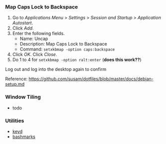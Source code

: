 ### Map Caps Lock to Backspace

 1. Go to *Applications Menu* > *Settings* > *Session and Startup* >
    *Application Autostart*.
 2. Click *Add*.
 3. Enter the following fields.
      - Name: Uncap
      - Description: Map Caps Lock to Backspace
      - Command: `setxkbmap -option caps:backspace`
 4. Click *OK*. Click *Close*.
 5. Do 1 to 4 for `setxkbmap -option ralt:enter` (**does this work??**)

Log out and log into the desktop again to confirm

Reference: https://github.com/susam/dotfiles/blob/master/docs/debian-setup.md

### Window Tiling

- todo

### Utilities

- [keyd](https://github.com/rvaiya/keyd)
- [bashmarks](https://github.com/huyng/bashmarks)